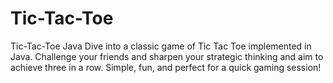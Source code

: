 # Tic-Tac-Toe

Tic-Tac-Toe
Java
Dive into a classic game of Tic Tac Toe implemented in Java. Challenge your friends and sharpen your strategic thinking and aim to achieve three in a row. Simple, fun, and perfect for a quick gaming session!
